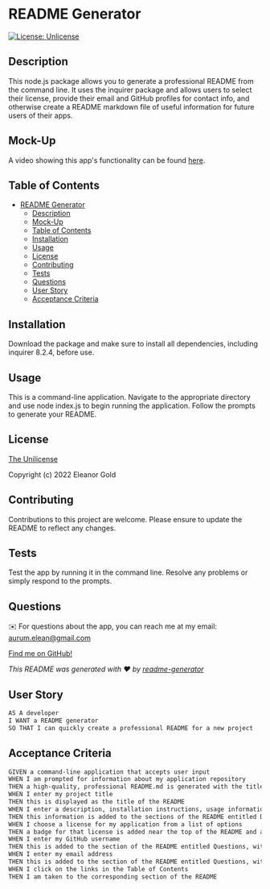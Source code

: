 # README Generator
[![License: Unlicense](https://img.shields.io/badge/license-Unlicense-blue.svg)](http://unlicense.org/)

## Description
This node.js package allows you to generate a professional README from the command line. It uses the inquirer package and allows users to select their license, provide their email and GitHub profiles for contact info, and otherwise create a README markdown file of useful information for future users of their apps.

## Mock-Up
A video showing this app's functionality can be found [here](https://drive.google.com/file/d/1QH6ltB82r7kvF5BbiI2k284gnYXmRmmj/view?usp=sharing).

## Table of Contents

- [README Generator](#readme-generator)
  - [Description](#description)
  - [Mock-Up](#mock-up)
  - [Table of Contents](#table-of-contents)
  - [Installation](#installation)
  - [Usage](#usage)
  - [License](#license)
  - [Contributing](#contributing)
  - [Tests](#tests)
  - [Questions](#questions)
  - [User Story](#user-story)
  - [Acceptance Criteria](#acceptance-criteria)

## Installation
Download the package and make sure to install all dependencies, including inquirer 8.2.4, before use.

## Usage
This is a command-line application. Navigate to the appropriate directory and use node index.js to begin running the application. Follow the prompts to generate your README.

## License
[The Unilicense](https://choosealicense.com/licenses/unlicense/)

Copyright (c) 2022 Eleanor Gold

## Contributing
Contributions to this project are welcome. Please ensure to update the README to reflect any changes.
  
## Tests
Test the app by running it in the command line. Resolve any problems or simply respond to the prompts.

## Questions
✉️ For questions about the app, you can reach me at my email: aurum.elean@gmail.com

[Find me on GitHub!](https://github.com/aurumbright)

_This README was generated with ❤️ by [readme-generator](https://github.com/aurumbright/readme-generator)_


## User Story

```md
AS A developer
I WANT a README generator
SO THAT I can quickly create a professional README for a new project
```

## Acceptance Criteria

```md
GIVEN a command-line application that accepts user input
WHEN I am prompted for information about my application repository
THEN a high-quality, professional README.md is generated with the title of my project and sections entitled Description, Table of Contents, Installation, Usage, License, Contributing, Tests, and Questions
WHEN I enter my project title
THEN this is displayed as the title of the README
WHEN I enter a description, installation instructions, usage information, contribution guidelines, and test instructions
THEN this information is added to the sections of the README entitled Description, Installation, Usage, Contributing, and Tests
WHEN I choose a license for my application from a list of options
THEN a badge for that license is added near the top of the README and a notice is added to the section of the README entitled License that explains which license the application is covered under
WHEN I enter my GitHub username
THEN this is added to the section of the README entitled Questions, with a link to my GitHub profile
WHEN I enter my email address
THEN this is added to the section of the README entitled Questions, with instructions on how to reach me with additional questions
WHEN I click on the links in the Table of Contents
THEN I am taken to the corresponding section of the README
